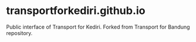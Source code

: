 # transportforkediri.github.io
Public interface of Transport for Kediri. Forked from Transport for Bandung repository.
